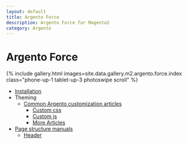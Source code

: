```yaml
---
layout: default
title: Argento Force
description: Argento Force for Magento2
category: Argento
---
```


# Argento Force

{% include gallery.html images=site.data.gallery.m2.argento.force.index class="phone-up-1 tablet-up-3 photoswipe scroll" %}

 -  [Installation](/m2/argento/installation/)
 -  Theming
     +  [Common Argento customization articles](/m2/argento/customization/)
         +  [Custom css](/m2/argento/customization/custom-css/)
         +  [Custom js](/m2/argento/customization/custom-js/)
         +  [More Articles](/m2/argento/customization/)
 -  [Page structure manuals](page-structure/)
     +  [Header](page-structure/header/)
